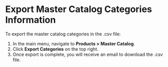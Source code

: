 # Export Master Catalog Categories Information

To export the master catalog categories in the .csv file:

1. In the main menu, navigate to **Products > Master Catalog**.
2. Click **Export Categories** on the top right.
3. Once export is complete, you will receive an email to download the .csv file.
